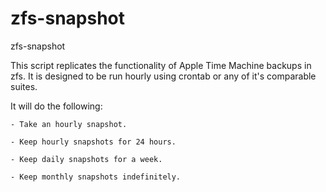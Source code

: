 # zfs-snapshot
zfs-snapshot

This script replicates the functionality of Apple Time Machine backups in zfs. It is designed to be run hourly using crontab or any of it's comparable suites.



It will do the following:

	- Take an hourly snapshot.

	- Keep hourly snapshots for 24 hours.

	- Keep daily snapshots for a week.

	- Keep monthly snapshots indefinitely.

